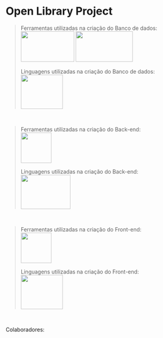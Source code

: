 # Open Library Project

>Ferramentas utilizadas na criação do Banco de dados: <br>
>      <img src="https://hermes.dio.me/articles/cover/cea2ba01-236f-4194-814c-e8651bf1be44.png" width="140px" height="80px" /> <img src="https://miro.medium.com/v2/resize:fit:512/0*ioDeujW3euLCfXew.png" width="150px" height="80px" />
>
>Linguagens utilizadas na criação do Banco de dados: <br>
       <img src="https://cdn.jsdelivr.net/gh/devicons/devicon@latest/icons/azuresqldatabase/azuresqldatabase-original.svg" width="110px" width="100px" height="90px" />
<br>

>Ferramentas utilizadas na criação do Back-end: <br>
>      <img src="https://seeklogo.com/images/J/jetbrains-intellij-idea-logo-CA1D5DC51F-seeklogo.com.png" width="80px" height="80px" />
>
>Linguagens utilizadas na criação do Back-end: <br>
       <img src="https://download.logo.wine/logo/Java_(programming_language)/Java_(programming_language)-Logo.wine.png" width="130px" width="100px" height="90px" />
<br>

>Ferramentas utilizadas na criação do Front-end: <br>
>      <img src="https://seeklogo.com/images/J/jetbrains-intellij-idea-logo-CA1D5DC51F-seeklogo.com.png" width="80px" height="80px" />
>
>Linguagens utilizadas na criação do Front-end: <br>
       <img src="https://ensinado.com.br/wp-content/uploads/2021/06/java_logo_640.jpg" width="110px" width="100px" height="90px" />
<br>

<p>Colaboradores:</p>
